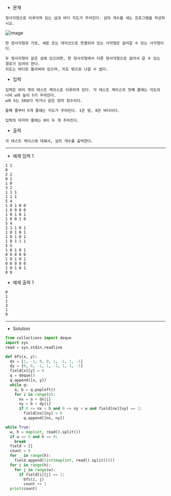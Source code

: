 - 문제

```
정사각형으로 이루어져 있는 섬과 바다 지도가 주어진다. 섬의 개수를 세는 프로그램을 작성하시오.
```

![image](https://user-images.githubusercontent.com/84713532/216238856-0ef4467d-5b0f-4669-97f3-b215c1a905f9.png)

```
한 정사각형과 가로, 세로 또는 대각선으로 연결되어 있는 사각형은 걸어갈 수 있는 사각형이다. 

두 정사각형이 같은 섬에 있으려면, 한 정사각형에서 다른 정사각형으로 걸어서 갈 수 있는 경로가 있어야 한다.
지도는 바다로 둘러싸여 있으며, 지도 밖으로 나갈 수 없다.
```

- 입력

```
입력은 여러 개의 테스트 케이스로 이루어져 있다. 각 테스트 케이스의 첫째 줄에는 지도의 너비 w와 높이 h가 주어진다.
w와 h는 50보다 작거나 같은 양의 정수이다.

둘째 줄부터 h개 줄에는 지도가 주어진다. 1은 땅, 0은 바다이다.

입력의 마지막 줄에는 0이 두 개 주어진다.
```

- 출력

```
각 테스트 케이스에 대해서, 섬의 개수를 출력한다.
```

---

- 예제 입력 1 

```
1 1
0
2 2
0 1
1 0
3 2
1 1 1
1 1 1
5 4
1 0 1 0 0
1 0 0 0 0
1 0 1 0 1
1 0 0 1 0
5 4
1 1 1 0 1
1 0 1 0 1
1 0 1 0 1
1 0 1 1 1
5 5
1 0 1 0 1
0 0 0 0 0
1 0 1 0 1
0 0 0 0 0
1 0 1 0 1
0 0
```

- 예제 출력 1 

```
0
1
1
3
1
9
```

---

- Solution

```py
from collections import deque
import sys
read = sys.stdin.readline

def bfs(x, y):
  dx = [1, -1, 0, 0, 1, -1, 1, -1]
  dy = [0, 0, -1, 1, -1, 1, 1, -1]
  field[x][y] = 0
  q = deque()
  q.append([x, y])
  while q:
    a, b = q.popleft()
    for i in range(8):
      nx = a + dx[i]
      ny = b + dy[i]
      if 0 <= nx < h and 0 <= ny < w and field[nx][ny] == 1:
        field[nx][ny] = 0
        q.append([nx, ny])

while True:
  w, h = map(int, read().split())
  if w == 0 and h == 0:
    break
  field = []
  count = 0
  for _ in range(h):
    field.append(list(map(int, read().split())))
  for i in range(h):
    for j in range(w):
      if field[i][j] == 1:
        bfs(i, j)
        count += 1
  print(count)
```
